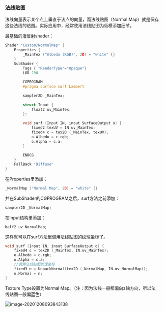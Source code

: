 ### 法线贴图

法线向量表示某个点上垂直于该点的向量，而法线贴图（Normal Map）就是保存这些法线的贴图。实际应用中，经常使用法线贴图为低模添加细节。

最基础的漫反射shader：

```c++
Shader "Custom/NormalMap" {
	Properties {
		_MainTex ("Albedo (RGB)", 2D) = "white" {}
	}
	SubShader {
		Tags { "RenderType"="Opaque"}
		LOD 200
		
		CGPROGRAM
		#pragma surface surf Lambert
 
		sampler2D _MainTex;
 
		struct Input {
			float2 uv_MainTex;
		};
 
		void surf (Input IN, inout SurfaceOutput o) {
			fixed2 texUV = IN.uv_MainTex;
			fixed4 c = tex2D (_MainTex, texUV);
			o.Albedo = c.rgb;
			o.Alpha = c.a;
		}
 
		ENDCG
	}
	FallBack "Diffuse"
}
```

在Properties里添加：

```c++
_NormalMap ("Normal Map", 2D) = "white" {}
```

并在SubShader的CGPROGRAM之后，surf方法之前添加：

```c++
sampler2D _NormalMap;
```

在Input结构里添加：

```
half2 uv_NormalMap;
```

这样就可以在surf方法里调用法线贴图的纹理坐标了。

```c++
void surf (Input IN, inout SurfaceOutput o) {
    fixed4 c = tex2D (_MainTex, IN.uv_MainTex);
    o.Albedo = c.rgb;
    o.Alpha = c.a;
    //调用法线贴图纹理坐标
    fixed3 n = UnpackNormal(tex2D (_NormalMap, IN.uv_NormalMap));
    o.Normal = n;
}
```

Texture Type设置为Normal Map。（注：因为法线一般都偏向z轴方向，所以法线贴图一般偏蓝色）

![image-20201208093843138](C:\Users\Administrator\AppData\Roaming\Typora\typora-user-images\image-20201208093843138.png)